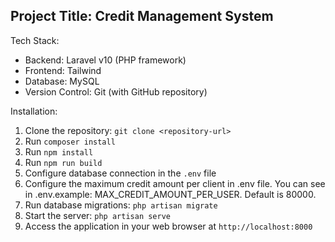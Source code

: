 ## Project Title: Credit Management System

Tech Stack:
- Backend: Laravel v10 (PHP framework)
- Frontend: Tailwind
- Database: MySQL
- Version Control: Git (with GitHub repository)

Installation:
1. Clone the repository: `git clone <repository-url>`
2. Run `composer install`
3. Run `npm install`
4. Run `npm run build`
5. Configure database connection in the `.env` file
6. Configure the maximum credit amount per client in .env file. You can see in .env.example: MAX_CREDIT_AMOUNT_PER_USER. Default is 80000.
7. Run database migrations: `php artisan migrate`
8. Start the server: `php artisan serve`
9. Access the application in your web browser at `http://localhost:8000`
